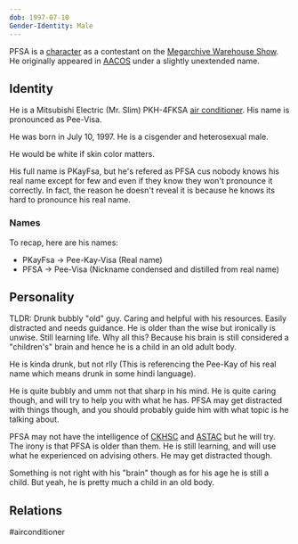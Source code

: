 ```yaml
---
dob: 1997-07-10
Gender-Identity: Male
---
```

PFSA is a [character](Characters.md) as a contestant on the [Megarchive Warehouse Show](../../../Megarchive%20Warehouse%20Show/Megarchive%20Warehouse%20Show.md). He originally appeared in [AACOS](../../../Megarchive%20Warehouse%20Show/AACOS.md) under a slightly unextended name.

## Identity

He is a Mitsubishi Electric (Mr. Slim) PKH-4FKSA [air conditioner](../../Species/Air%20Conditioners.md). His name is pronounced as Pee-Visa.

He was born in July 10, 1997. He is a cisgender and heterosexual male.

He would be white if skin color matters.

His full name is PKayFsa, but he's refered as PFSA cus nobody knows his real name except for few and even if they know they won't pronounce it correctly. In fact, the reason he doesn't reveal it is because he knows its hard to pronounce his real name.

### Names

To recap, here are his names:
- PKayFsa -> Pee-Kay-Visa (Real name)
- PFSA -> Pee-Visa (Nickname condensed and distilled from real name)

## Personality

TLDR: Drunk bubbly "old" guy. Caring and helpful with his resources. Easily distracted and needs guidance. He is older than the wise but ironically is unwise. Still learning life. Why all this? Because his brain is still considered a "children's" brain and hence he is a child in an old adult body.

He is kinda drunk, but not rlly (This is referencing the Pee-Kay of his real name which means drunk in some hindi language).

He is quite bubbly and umm not that sharp in his mind. He is quite caring though, and will try to help you with what he has. PFSA may get distracted with things though, and you should probably guide him with what topic is he talking about.

PFSA may not have the intelligence of [CKHSC](CKHSC.md) and [ASTAC](ASTAC.md) but he will try. The irony is that PFSA is older than them. He is still learning, and will use what he experienced on advising others. He may get distracted though.

Something is not right with his "brain" though as for his age he is still a child. But yeah, he is pretty much a child in an old body.

## Relations

#airconditioner 